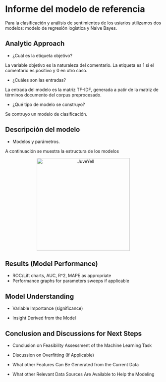 # Informe del modelo de referencia

Para la clasificación y análisis de sentimientos de los usiarios utilizamos dos modelos: modelo de regresión logística y Naive Bayes. 

## Analytic Approach
* ¿Cuál es la etiqueta objetivo?

La variable objetivo es la naturaleza del comentario. La etiqueta es 1 si el comentario es positivo y 0 en otro caso.

* ¿Cuáles son las entradas?

La entrada del modelo es la matriz TF-IDF, generada a patir de la matriz de términos documento del corpus preprocesado. 

* ¿Qué tipo de modelo se construyo?

Se contruyo un modelo de clasificación.

## Descripción del modelo

* Modelos y parámetros.

A continuación se muestra la estructura de los modelos 


<div>
<p style = 'text-align:center;'>
<img src="https://drive.google.com/drive/folders/1hlzHMgOjOVeQmOcfWfxo0vZamdfwz_Xb" alt="JuveYell" width="300px">
</p>
</div>

## Results (Model Performance)
* ROC/Lift charts, AUC, R^2, MAPE as appropriate
* Performance graphs for parameters sweeps if applicable

## Model Understanding

* Variable Importance (significance)

* Insight Derived from the Model

## Conclusion and Discussions for Next Steps

* Conclusion on Feasibility Assessment of the Machine Learning Task

* Discussion on Overfitting (If Applicable)

* What other Features Can Be Generated from the Current Data

* What other Relevant Data Sources Are Available to Help the Modeling
